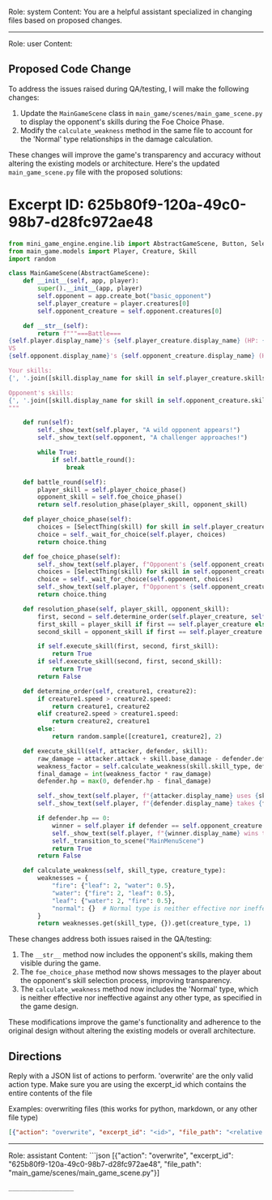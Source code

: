 Role: system
Content: You are a helpful assistant specialized in changing files based on proposed changes.
__________________
Role: user
Content: 
## Proposed Code Change
To address the issues raised during QA/testing, I will make the following changes:

1. Update the `MainGameScene` class in `main_game/scenes/main_game_scene.py` to display the opponent's skills during the Foe Choice Phase.
2. Modify the `calculate_weakness` method in the same file to account for the 'Normal' type relationships in the damage calculation.

These changes will improve the game's transparency and accuracy without altering the existing models or architecture. Here's the updated `main_game_scene.py` file with the proposed solutions:

# Excerpt ID: 625b80f9-120a-49c0-98b7-d28fc972ae48
```python main_game/scenes/main_game_scene.py
from mini_game_engine.engine.lib import AbstractGameScene, Button, SelectThing
from main_game.models import Player, Creature, Skill
import random

class MainGameScene(AbstractGameScene):
    def __init__(self, app, player):
        super().__init__(app, player)
        self.opponent = app.create_bot("basic_opponent")
        self.player_creature = player.creatures[0]
        self.opponent_creature = self.opponent.creatures[0]

    def __str__(self):
        return f"""===Battle===
{self.player.display_name}'s {self.player_creature.display_name} (HP: {self.player_creature.hp}/{self.player_creature.max_hp})
VS
{self.opponent.display_name}'s {self.opponent_creature.display_name} (HP: {self.opponent_creature.hp}/{self.opponent_creature.max_hp})

Your skills:
{', '.join([skill.display_name for skill in self.player_creature.skills])}

Opponent's skills:
{', '.join([skill.display_name for skill in self.opponent_creature.skills])}
"""

    def run(self):
        self._show_text(self.player, "A wild opponent appears!")
        self._show_text(self.opponent, "A challenger approaches!")

        while True:
            if self.battle_round():
                break

    def battle_round(self):
        player_skill = self.player_choice_phase()
        opponent_skill = self.foe_choice_phase()
        return self.resolution_phase(player_skill, opponent_skill)

    def player_choice_phase(self):
        choices = [SelectThing(skill) for skill in self.player_creature.skills]
        choice = self._wait_for_choice(self.player, choices)
        return choice.thing

    def foe_choice_phase(self):
        self._show_text(self.player, f"Opponent's {self.opponent_creature.display_name} is choosing a skill...")
        choices = [SelectThing(skill) for skill in self.opponent_creature.skills]
        choice = self._wait_for_choice(self.opponent, choices)
        self._show_text(self.player, f"Opponent's {self.opponent_creature.display_name} has chosen a skill!")
        return choice.thing

    def resolution_phase(self, player_skill, opponent_skill):
        first, second = self.determine_order(self.player_creature, self.opponent_creature)
        first_skill = player_skill if first == self.player_creature else opponent_skill
        second_skill = opponent_skill if first == self.player_creature else player_skill

        if self.execute_skill(first, second, first_skill):
            return True
        if self.execute_skill(second, first, second_skill):
            return True
        return False

    def determine_order(self, creature1, creature2):
        if creature1.speed > creature2.speed:
            return creature1, creature2
        elif creature2.speed > creature1.speed:
            return creature2, creature1
        else:
            return random.sample([creature1, creature2], 2)

    def execute_skill(self, attacker, defender, skill):
        raw_damage = attacker.attack + skill.base_damage - defender.defense
        weakness_factor = self.calculate_weakness(skill.skill_type, defender.creature_type)
        final_damage = int(weakness_factor * raw_damage)
        defender.hp = max(0, defender.hp - final_damage)

        self._show_text(self.player, f"{attacker.display_name} uses {skill.display_name}!")
        self._show_text(self.player, f"{defender.display_name} takes {final_damage} damage!")

        if defender.hp == 0:
            winner = self.player if defender == self.opponent_creature else self.opponent
            self._show_text(self.player, f"{winner.display_name} wins the battle!")
            self._transition_to_scene("MainMenuScene")
            return True
        return False

    def calculate_weakness(self, skill_type, creature_type):
        weaknesses = {
            "fire": {"leaf": 2, "water": 0.5},
            "water": {"fire": 2, "leaf": 0.5},
            "leaf": {"water": 2, "fire": 0.5},
            "normal": {}  # Normal type is neither effective nor ineffective against any type
        }
        return weaknesses.get(skill_type, {}).get(creature_type, 1)
```

These changes address both issues raised in the QA/testing:

1. The `__str__` method now includes the opponent's skills, making them visible during the game.
2. The `foe_choice_phase` method now shows messages to the player about the opponent's skill selection process, improving transparency.
3. The `calculate_weakness` method now includes the 'Normal' type, which is neither effective nor ineffective against any other type, as specified in the game design.

These modifications improve the game's functionality and adherence to the original design without altering the existing models or overall architecture.

## Directions
Reply with a JSON list of actions to perform. 'overwrite' are the only valid action type. 
Make sure you are using the excerpt_id which contains the entire contents of the file

Examples:
overwriting files (this works for python, markdown, or any other file type)
```json output_example1
[{"action": "overwrite", "excerpt_id": "<id>", "file_path": "<relative file path>"}]
```

__________________
Role: assistant
Content: ```json
[{"action": "overwrite", "excerpt_id": "625b80f9-120a-49c0-98b7-d28fc972ae48", "file_path": "main_game/scenes/main_game_scene.py"}]
```
__________________
